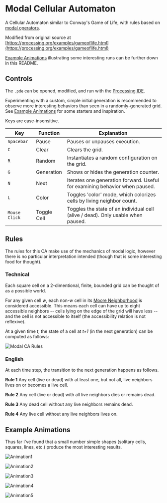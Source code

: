 # Modal Cellular Automaton

A Cellular Automaton similar to Conway's Game of Life, with rules based on [modal operators](https://en.wikipedia.org/wiki/Modal_operator).

Modified from original source at [https://processing.org/examples/gameoflife.html](https://processing.org/examples/gameoflife.html)

[Example Animations](#example-animations) illustrating some interesting runs can be further down in this README.


## Controls

The `.pde` can be opened, modified, and run with the [Processing IDE](https://processing.org/).

Experimenting with a custom, simple initial generation is recommended to observe more interesting behaviors than seen in a randomly-generated grid. See [Example Animations](#example-animations) for some starters and inspiration. 

Keys are case-insensitive.

| Key | Function | Explanation|
| --- | --- | --- |
| `Spacebar` | Pause | Pauses or unpauses execution.|
| `C` | Clear | Clears the grid.|
| `R` | Random | Instantiates a random configuration on the grid.|
| `G` | Generation | Shows or hides the generation counter.|
| `N` | Next | Iterates one generation forward. Useful for examining behavior when paused.|
| `L` | Color | Toggles 'color' mode, which colorizes cells by living neighbor count. |
| `Mouse Click`| Toggle Cell | Toggles the state of an individual cell (alive / dead). Only usable when paused.|

## Rules

The rules for this CA make use of the mechanics of modal logic, however there is no particular interpretation intended (though that is some interesting food for thought).

### Technical

Each square cell on a 2-dimentional, finite, bounded grid can be thought of as a possible world.

For any given cell *w*, each non-*w* cell in its [Moore Neighborhood](https://en.wikipedia.org/wiki/Moore_neighborhood) is considered accessible. This means each cell can have up to eight accessible neighbors -- cells lying on the edge of the grid will have less -- and the cell is not accessible to itself (the accessibility relation is not reflexive).

At a given time *t*, the state of a cell at *t+1* (in the next generation) can be computed as follows:

![Modal CA Rules](http://imgur.com/3o56Q1a.png)

### English

At each time step, the transition to the next generation happens as follows.

**Rule 1** Any cell (live or dead) with at least one, but not all, live neighbors lives on or becomes a live cell.

**Rule 2** Any cell (live or dead) with all live neighbors dies or remains dead.

**Rule 3** Any dead cell without any live neighbors remains dead.

**Rule 4** Any live cell without any live neighbors lives on.


## Example Animations

Thus far I've found that a small number simple shapes (solitary cells, squares, lines, etc.) produce the most interesting results.

![Animation1](http://imgur.com/tUBkHsP.gif)

![Animation2](http://imgur.com/ab0br79.gif)

![Animation3](http://imgur.com/M044N7A.gif)

![Animation4](http://imgur.com/PfAGsIj.gif)

![Animation5](http://imgur.com/pVGgeZm.gif)
